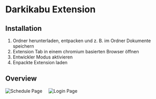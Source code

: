 # Darkikabu Extension
## Installation

1. Ordner herunterladen, entpacken und z. B. im Ordner Dokumente speichern
2. Extension Tab in einem chromium basierten Browser öffnen
3. Entwickler Modus aktivieren
4. Enpackte Extension laden

## Overview
![Schedule Page](https://github.com/davbauer/darkikabu-extension/blob/main/screenshots/schedule.png)
&nbsp;
&nbsp;
![Login Page](https://github.com/davbauer/darkikabu-extension/blob/main/screenshots/front_page.png)


